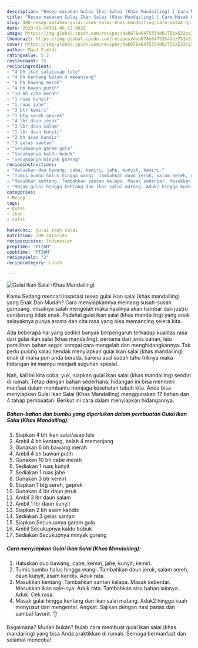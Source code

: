 ```yaml
---
description: "Resep masakan Gulai Ikan Salai (Khas Mandailing) | Cara Masak Gulai Ikan Salai (Khas Mandailing) Yang Mudah Dan Praktis"
title: "Resep masakan Gulai Ikan Salai (Khas Mandailing) | Cara Masak Gulai Ikan Salai (Khas Mandailing) Yang Mudah Dan Praktis"
slug: 980-resep-masakan-gulai-ikan-salai-khas-mandailing-cara-masak-gulai-ikan-salai-khas-mandailing-yang-mudah-dan-praktis
date: 2020-06-24T01:46:12.982Z
image: https://img-global.cpcdn.com/recipes/dab678e6475354db/751x532cq70/gulai-ikan-salai-khas-mandailing-foto-resep-utama.jpg
thumbnail: https://img-global.cpcdn.com/recipes/dab678e6475354db/751x532cq70/gulai-ikan-salai-khas-mandailing-foto-resep-utama.jpg
cover: https://img-global.cpcdn.com/recipes/dab678e6475354db/751x532cq70/gulai-ikan-salai-khas-mandailing-foto-resep-utama.jpg
author: Maud Fields
ratingvalue: 3.2
reviewcount: 15
recipeingredient:
- "4 bh ikan salaiasap lele"
- "4 bh kentang belah 4 memanjang"
- "6 bh bawang merah"
- "4 bh bawan putih"
- "10 bh cabe merah"
- "1 ruas kunyit"
- "1 ruas jahe"
- "3 btr kemiri"
- "1 btg sereh geprek"
- "4 lbr daun jeruk"
- "3 lbr daun salam"
- "1 lbr daun kunyit"
- "2 bh asam kandis"
- "3 gelas santan"
- "Secukupnya garam gula"
- "Secukupnya kaldu bubuk"
- "Secukupnya minyak goreng"
recipeinstructions:
- "Haluskan duo bawang, cabe, kemiri, jahe, kunyit, kemiri."
- "Tumis bumbu halus hingga wangi. Tambahkan daun jeruk, salam sereh, daun kunyit, asam kandis. Aduk rata."
- "Masukkan kentang. Tambahkan santan kelapa. Masak sebentar. Masukkan ikan sale-nya. Aduk rata. Tambahkan sisa bahan lainnya. Aduk. Cek rasa."
- "Masak gulai hingga kentang dan ikan salai matang. Aduk2 hingga kuah menyusut dan mengental. Angkat. Sajikan dengan nasi panas dan sambal favorit. 👌"
categories:
- Resep
tags:
- gulai
- ikan
- salai

katakunci: gulai ikan salai 
nutrition: 208 calories
recipecuisine: Indonesian
preptime: "PT26M"
cooktime: "PT30M"
recipeyield: "2"
recipecategory: Lunch

---
```



![Gulai Ikan Salai (Khas Mandailing)](https://img-global.cpcdn.com/recipes/dab678e6475354db/751x532cq70/gulai-ikan-salai-khas-mandailing-foto-resep-utama.jpg)

Kamu Sedang mencari inspirasi resep gulai ikan salai (khas mandailing) yang Enak Dan Mudah? Cara menyiapkannya memang susah-susah gampang. misalnya salah mengolah maka hasilnya akan hambar dan justru cenderung tidak enak. Padahal gulai ikan salai (khas mandailing) yang enak selayaknya punya aroma dan cita rasa yang bisa memancing selera kita.

Ada beberapa hal yang sedikit banyak berpengaruh terhadap kualitas rasa dari gulai ikan salai (khas mandailing), pertama dari jenis bahan, lalu pemilihan bahan segar, sampai cara mengolah dan menghidangkannya. Tak perlu pusing kalau hendak menyiapkan gulai ikan salai (khas mandailing) enak di mana pun anda berada, karena asal sudah tahu triknya maka hidangan ini mampu menjadi suguhan spesial.




Nah, kali ini kita coba, yuk, siapkan gulai ikan salai (khas mandailing) sendiri di rumah. Tetap dengan bahan sederhana, hidangan ini bisa memberi manfaat dalam membantu menjaga kesehatan tubuh kita. Anda bisa menyiapkan Gulai Ikan Salai (Khas Mandailing) menggunakan 17 bahan dan 4 tahap pembuatan. Berikut ini cara dalam menyiapkan hidangannya.

<!--inarticleads1-->

##### Bahan-bahan dan bumbu yang diperlukan dalam pembuatan Gulai Ikan Salai (Khas Mandailing):

1. Siapkan 4 bh ikan salai/asap lele
1. Ambil 4 bh kentang, belah 4 memanjang
1. Gunakan 6 bh bawang merah
1. Ambil 4 bh bawan putih
1. Gunakan 10 bh cabe merah
1. Sediakan 1 ruas kunyit
1. Sediakan 1 ruas jahe
1. Gunakan 3 btr kemiri
1. Siapkan 1 btg sereh, geprek
1. Gunakan 4 lbr daun jeruk
1. Ambil 3 lbr daun salam
1. Ambil 1 lbr daun kunyit
1. Siapkan 2 bh asam kandis
1. Sediakan 3 gelas santan
1. Siapkan Secukupnya garam gula
1. Ambil Secukupnya kaldu bubuk
1. Sediakan Secukupnya minyak goreng




<!--inarticleads2-->

##### Cara menyiapkan Gulai Ikan Salai (Khas Mandailing):

1. Haluskan duo bawang, cabe, kemiri, jahe, kunyit, kemiri.
1. Tumis bumbu halus hingga wangi. Tambahkan daun jeruk, salam sereh, daun kunyit, asam kandis. Aduk rata.
1. Masukkan kentang. Tambahkan santan kelapa. Masak sebentar. Masukkan ikan sale-nya. Aduk rata. Tambahkan sisa bahan lainnya. Aduk. Cek rasa.
1. Masak gulai hingga kentang dan ikan salai matang. Aduk2 hingga kuah menyusut dan mengental. Angkat. Sajikan dengan nasi panas dan sambal favorit. 👌




Bagaimana? Mudah bukan? Itulah cara membuat gulai ikan salai (khas mandailing) yang bisa Anda praktikkan di rumah. Semoga bermanfaat dan selamat mencoba!
